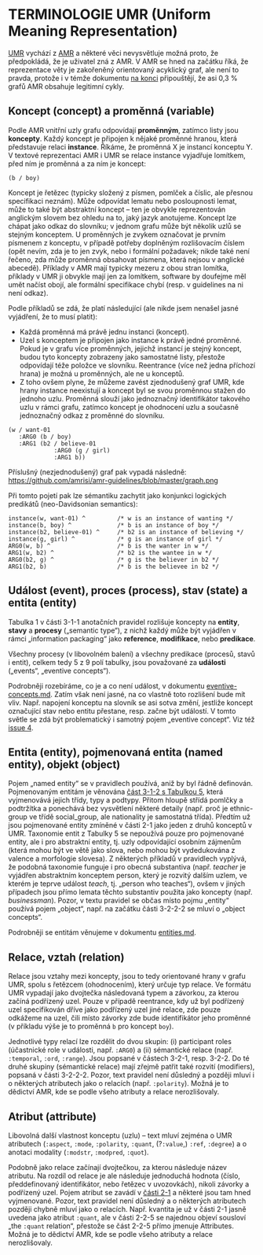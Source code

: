 # TERMINOLOGIE UMR (Uniform Meaning Representation)

[UMR](https://github.com/umr4nlp/umr-guidelines/blob/master/guidelines.md)
vychází z [AMR](https://github.com/umr4nlp/amr-guidelines/blob/master/amr.md)
a některé věci nevysvětluje možná proto, že předpokládá, že je uživatel zná z
AMR. V AMR se hned na začátku říká, že reprezentace věty je zakořeněný
orientovaný acyklický graf, ale není to pravda, protože i v témže dokumentu
[na
konci](https://github.com/umr4nlp/amr-guidelines/blob/master/amr.md#cycles)
připouštějí, že asi 0,3 % grafů AMR obsahuje legitimní cykly.


## Koncept (concept) a proměnná (variable)

Podle AMR vnitřní uzly grafu odpovídají **proměnným**, zatímco listy jsou **koncepty**.
Každý koncept je připojen k nějaké proměnné hranou, která představuje relaci
**instance**. Říkáme, že proměnná X je instancí konceptu Y. V textové
reprezentaci AMR i UMR se relace instance vyjadřuje lomítkem, před ním je
proměnná a za ním je koncept:

```
(b / boy)
```

Koncept je řetězec (typicky složený z písmen, pomlček a číslic, ale přesnou
specifikaci neznám). Může odpovídat lematu nebo posloupnosti lemat, může to
také být abstraktní koncept – ten je obvykle reprezentován anglickým slovem
bez ohledu na to, jaký jazyk anotujeme. Koncept lze chápat jako odkaz do
slovníku; v jednom grafu může být několik uzlů se stejným konceptem. U
proměnných je zvykem označovat je prvním písmenem z konceptu, v případě
potřeby doplněným rozlišovacím číslem (opět nevím, zda je to jen zvyk, nebo i
formální požadavek; nikde také není řečeno, zda může proměnná obsahovat
písmena, která nejsou v anglické abecedě). Příklady v AMR mají typicky mezeru
z obou stran lomítka, příklady v UMR ji obvykle mají jen za lomítkem,
software by doufejme měl umět načíst obojí, ale formální specifikace chybí
(resp. v guidelines na ni není odkaz).

Podle příkladů se zdá, že platí následující (ale nikde jsem nenašel jasné
vyjádření, že to musí platit):

* Každá proměnná má právě jednu instanci (koncept).
* Uzel s konceptem je připojen jako instance k právě jedné proměnné. Pokud
  je v grafu více proměnných, jejichž instancí je stejný koncept, budou tyto
  koncepty zobrazeny jako samostatné listy, přestože odpovídají téže položce
  ve slovníku. Reentrance (více než jedna příchozí hrana) je možná u
  proměnných, ale ne u konceptů.
* Z toho ovšem plyne, že můžeme zavést zjednodušený graf UMR, kde hrany
  instance neexistují a koncept byl se svou proměnnou stažen do jednoho uzlu.
  Proměnná slouží jako jednoznačný identifikátor takového uzlu v rámci grafu,
  zatímco koncept je ohodnocení uzlu a současně jednoznačný odkaz z proměnné
  do slovníku.

```
(w / want-01
   :ARG0 (b / boy)
   :ARG1 (b2 / believe-01
             :ARG0 (g / girl)
             :ARG1 b))
```

Příslušný (nezjednodušený) graf pak vypadá následně:
https://github.com/amrisi/amr-guidelines/blob/master/graph.png

Při tomto pojetí pak lze sémantiku zachytit jako konjunkci logických
predikátů  (neo-Davidsonian semantics):

```
instance(w, want-01) ^         /* w is an instance of wanting */
instance(b, boy) ^             /* b is an instance of boy */
instance(b2, believe-01) ^     /* b2 is an instance of believing */
instance(g, girl) ^            /* g is an instance of girl */
ARG0(w, b) ^                   /* b is the wanter in w */
ARG1(w, b2) ^                  /* b2 is the wantee in w */
ARG0(b2, g) ^                  /* g is the believer in b2 */
ARG1(b2, b)                    /* b is the believee in b2 */
```


## Událost (event), proces (process), stav (state) a entita (entity)

Tabulka 1 v části 3-1-1 anotačních pravidel rozlišuje koncepty na **entity**,
**stavy** a **procesy** („semantic type“), z nichž každý může být vyjádřen v
rámci „information packaging“ jako **reference**, **modifikace**, nebo
**predikace**.

Všechny procesy (v libovolném balení) a všechny predikace (procesů, stavů i
entit), celkem tedy 5 z 9 polí tabulky, jsou považované za **události**
(„events“, „eventive concepts“).

Podrobněji rozebíráme, co je a co není událost, v dokumentu
[eventive-concepts.md](https://github.com/ufal/UMR/blob/main/doc/eventive-concepts.md).
Zatím však není jasné, na co vlastně toto rozlišení bude mít vliv. Např.
napojení konceptu na slovník se asi sotva změní, jestliže koncept označující
stav nebo entitu přestane, resp. začne být událostí. V tomto světle se zdá
být problematický i samotný pojem „eventive concept“. Viz též [issue
4](https://github.com/ufal/UMR/issues/4).


## Entita (entity), pojmenovaná entita (named entity), objekt (object)

Pojem „named entity“ se v pravidlech používá, aniž by byl řádně definován.
Pojmenovaným entitám je věnována [část 3-1-2 s Tabulkou
5](https://github.com/umr4nlp/umr-guidelines/blob/master/guidelines.md#part-3-1-2-named-entities),
která vyjmenovává jejich třídy, typy a podtypy. Přitom hloupě střídá pomlčky
a podtržítka a ponechává bez vysvětlení některé detaily (např. proč je
ethnic-group ve třídě social_group, ale nationality je samostatná třída).
Předtím už jsou pojmenované entity zmíněné v části 2-1 jako jeden z druhů
konceptů v UMR. Taxonomie entit z Tabulky 5 se nepoužívá pouze pro
pojmenované entity, ale i pro abstraktní entity, tj. uzly odpovídající
osobním zájmenům (která mohou být ve větě jako slova, nebo mohou být
vydedukována z valence a morfologie slovesa). Z některých příkladů v
pravidlech vyplývá, že podobná taxonomie funguje i pro obecná substantiva
(např. _teacher_ je vyjádřen abstraktním konceptem person, který je rozvitý
dalším uzlem, ve kterém je teprve událost _teach_, tj. „person who teaches“),
ovšem v jiných případech jsou přímo lemata těchto substantiv použita jako
koncepty (např. _businessman_). Pozor, v textu pravidel se občas místo pojmu
„entity“ používá pojem „object“, např. na začátku části 3-2-2-2 se mluví o
„object concepts“.

Podrobněji se entitám věnujeme v dokumentu
[entities.md](https://github.com/ufal/UMR/blob/main/doc/entities.md).


## Relace, vztah (relation)

Relace jsou vztahy mezi koncepty, jsou to tedy orientované hrany v grafu UMR,
spolu s řetězcem (ohodnocením), který určuje typ relace. Ve formátu UMR
vypadají jako dvojtečka následovaná typem a závorkou, za kterou začíná
podřízený uzel. Pouze v případě reentrance, kdy už byl podřízený uzel
specifikován dříve jako podřízený uzel jiné relace, zde pouze odkážeme na
uzel, čili místo závorky zde bude identifikátor jeho proměnné (v příkladu
výše je to proměnná `b` pro koncept `boy`).

Jednotlivé typy relací lze rozdělit do dvou skupin: (i) participant roles
(účastnické role v události, např. `:ARG0`) a (ii) sémantické relace (např.
`:temporal`, `:ord`, `:range`). Jsou popsané v částech 3-2-1, resp. 3-2-2. Do
té druhé skupiny (sémantické relace) mají zřejmě patřit také rozvití
(modifiers), popsaná v části 3-2-2-2. Pozor, text pravidel není důsledný a
později mluví i o některých atributech jako o relacích (např. `:polarity`).
Možná je to dědictví AMR, kde se podle všeho atributy a relace nerozlišovaly.


## Atribut (attribute)

Libovolná další vlastnost konceptu (uzlu) – text mluví zejména o UMR
atributech (`:aspect`, `:mode`, `:polarity`, `:quant`, (?`:value`,) `:ref`,
`:degree`) a o anotaci modality (`:modstr`, `:modpred`, `:quot`).

Podobně jako relace začínají dvojtečkou, za kterou následuje název atributu.
Na rozdíl od relace je ale následuje jednoduchá hodnota (číslo,
předdefinovaný identifikátor, nebo řetězec v uvozovkách), nikoli závorky a
podřízený uzel. Pojem atribut se zavádí v [části
2-1](https://github.com/umr4nlp/umr-guidelines/blob/master/guidelines.md#part-2-1-introduction)
a některé jsou tam hned vyjmenované. Pozor, text pravidel není důsledný a o
některých atributech později chybně mluví jako o relacích. Např. kvantita je
už v části 2-1 jasně uvedena jako atribut `:quant`, ale v části 2-2-5 se
najednou objeví sousloví „the `:quant` relation“, přestože se část 2-2-5
přímo jmenuje Attributes. Možná je to dědictví AMR, kde se podle všeho
atributy a relace nerozlišovaly.
